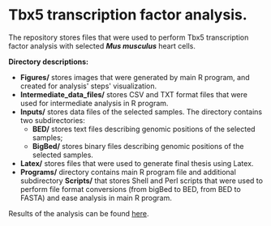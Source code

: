 # Tbx5 transcription factor analysis.

The repository stores files that were used to perform Tbx5 transcription
factor analysis with selected ***Mus musculus*** heart cells.

**Directory descriptions:**
- **Figures/** stores images that were generated by main R program, and
created for analysis' steps' visualization.
- **Intermediate_data_files/** stores CSV and TXT format files that were used
for intermediate analysis in R program.
- **Inputs/** stores data files of the selected samples. The directory
contains two subdirectories:
  - **BED/** stores text files describing genomic positions of the
  selected samples;
  - **BigBed/** stores binary files describing genomic positions of the
  selected samples.
- **Latex/** stores files that were used to generate final thesis using
Latex.
- **Programs/** directory contains main R program file and additional
subdirectory **Scripts/** that stores Shell and Perl scripts that were
used to perform file format conversions (from bigBed to BED, from BED
to FASTA) and ease analysis in main R program.

Results of the analysis can be found [here](https://karklas.mif.vu.lt/~dast6577/KursinisDarbas/v2.0/peaks_MM.html).

